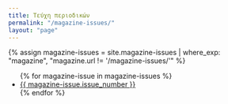 ```yaml
---
title: Τεύχη περιοδικών
permalink: "/magazine-issues/"
layout: "page"
---
```


{% assign magazine-issues = site.magazine-issues | where_exp: "magazine", "magazine.url != '/magazine-issues/'" %}
<ul>
{% for magazine-issue in magazine-issues %}
  <li>
    <a href="{{ magazine-issue.url }}?{{ magazine-issue.issue_number }}">{{ magazine-issue.issue_number }}</a>
  </li>
{% endfor %}
</ul>
